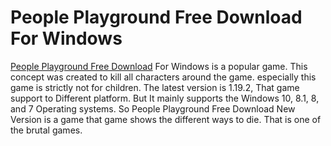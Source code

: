 # People Playground Free Download For Windows

[People Playground Free Download](https://updov.com/download-people-playground/) For Windows is a popular game. This concept was created to kill all characters around the game. especially this game is strictly not for children. The latest version is 1.19.2, That game support to Different platform. But It mainly supports the Windows 10, 8.1, 8, and 7 Operating systems. So People Playground Free Download New Version is a game that game shows the different ways to die. That is one of the brutal games.